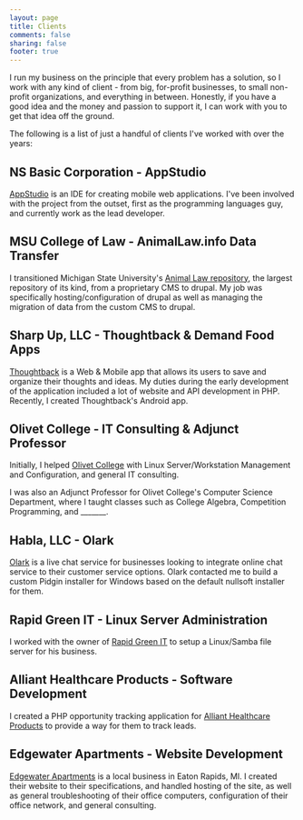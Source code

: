 ```yaml
---
layout: page
title: Clients
comments: false
sharing: false
footer: true
---
```


I run my business on the principle that every problem has a solution, so I work with any kind of client - from big, for-profit businesses, to small non-profit organizations, and everything in between. Honestly, if you have a good idea and the money and passion to support it, I can work with you to get that idea off the ground.

The following is a list of just a handful of clients I've worked with over the years:

NS Basic Corporation - AppStudio
--------------------------------

[AppStudio](https://www.nsbasic.com/) is an IDE for creating mobile web applications. I've been involved with the project from the outset, first as the programming languages guy, and currently work as the lead developer.

MSU College of Law - AnimalLaw.info Data Transfer
-------------------------------------------------

I transitioned Michigan State University's [Animal Law repository](http://animallaw.info), the largest repository of its kind, from a proprietary CMS to drupal. My job was specifically hosting/configuration of drupal as well as managing the migration of data from the custom CMS to drupal.

Sharp Up, LLC - Thoughtback & Demand Food Apps
----------------------------------------------

[Thoughtback](https://thoughtback.com/) is a Web & Mobile app that allows its users to save and organize their thoughts and ideas. My duties during the early development of the application included a lot of website and API development in PHP. Recently, I created Thoughtback's Android app.

Olivet College - IT Consulting & Adjunct Professor
--------------------------------------------------

Initially, I helped [Olivet College](http://www.olivetcollege.edu/) with Linux Server/Workstation Management and Configuration, and general IT consulting.

I was also an Adjunct Professor for Olivet College's Computer Science Department, where I taught classes such as College Algebra, Competition Programming, and _______.

Habla, LLC - Olark
------------------

[Olark](https://www.olark.com/) is a live chat service for businesses looking to integrate online chat service to their customer service options. Olark contacted me to build a custom Pidgin installer for Windows based on the default nullsoft installer for them.

Rapid Green IT - Linux Server Administration
--------------------------------------------

I worked with the owner of [Rapid Green IT](http://www.rapidgreenit.com/) to setup a Linux/Samba file server for his business.

Alliant Healthcare Products - Software Development
--------------------------------------------------

I created a PHP opportunity tracking application for [Alliant Healthcare Products](http://allianthealthcare.com/) to provide a way for them to track leads.

Edgewater Apartments - Website Development
------------------------------------------

[Edgewater Apartments](http://www.edgewaterapartments.com/) is a local business in Eaton Rapids, MI. I created their website to their specifications, and handled hosting of the site, as well as general troubleshooting of their office computers, configuration of their office network, and general consulting.